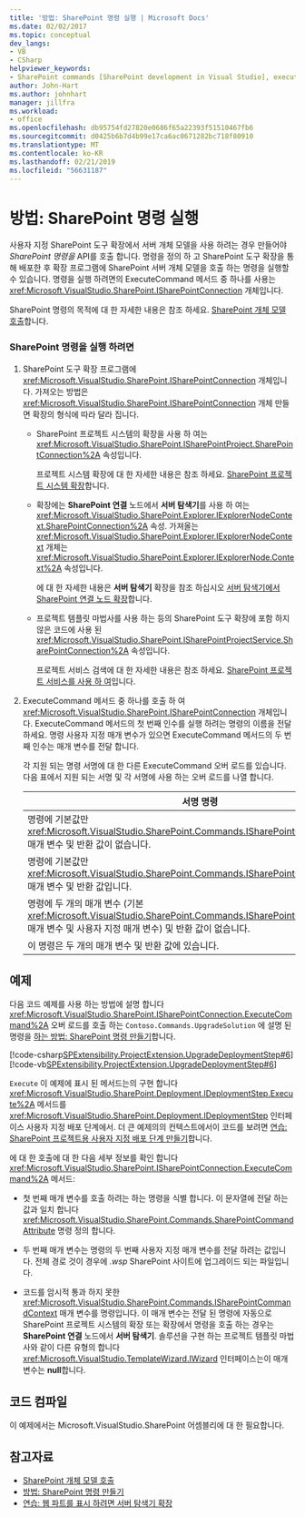 ```yaml
---
title: '방법: SharePoint 명령 실행 | Microsoft Docs'
ms.date: 02/02/2017
ms.topic: conceptual
dev_langs:
- VB
- CSharp
helpviewer_keywords:
- SharePoint commands [SharePoint development in Visual Studio], executing
author: John-Hart
ms.author: johnhart
manager: jillfra
ms.workload:
- office
ms.openlocfilehash: db95754fd27820e0686f65a22393f51510467fb6
ms.sourcegitcommit: d0425b6b7d4b99e17ca6ac0671282bc718f80910
ms.translationtype: MT
ms.contentlocale: ko-KR
ms.lasthandoff: 02/21/2019
ms.locfileid: "56631187"
---
```

# <a name="how-to-execute-a-sharepoint-command"></a>방법: SharePoint 명령 실행
  사용자 지정 SharePoint 도구 확장에서 서버 개체 모델을 사용 하려는 경우 만들어야 *SharePoint 명령을* API를 호출 합니다. 명령을 정의 하 고 SharePoint 도구 확장을 통해 배포한 후 확장 프로그램에 SharePoint 서버 개체 모델을 호출 하는 명령을 실행할 수 있습니다. 명령을 실행 하려면의 ExecuteCommand 메서드 중 하나를 사용는 <xref:Microsoft.VisualStudio.SharePoint.ISharePointConnection> 개체입니다.

 SharePoint 명령의 목적에 대 한 자세한 내용은 참조 하세요. [SharePoint 개체 모델 호출](../sharepoint/calling-into-the-sharepoint-object-models.md)합니다.

### <a name="to-execute-a-sharepoint-command"></a>SharePoint 명령을 실행 하려면

1.  SharePoint 도구 확장 프로그램에 <xref:Microsoft.VisualStudio.SharePoint.ISharePointConnection> 개체입니다. 가져오는 방법은 <xref:Microsoft.VisualStudio.SharePoint.ISharePointConnection> 개체 만들면 확장의 형식에 따라 달라 집니다.

    -   SharePoint 프로젝트 시스템의 확장을 사용 하 여는 <xref:Microsoft.VisualStudio.SharePoint.ISharePointProject.SharePointConnection%2A> 속성입니다.

         프로젝트 시스템 확장에 대 한 자세한 내용은 참조 하세요. [SharePoint 프로젝트 시스템 확장](../sharepoint/extending-the-sharepoint-project-system.md)합니다.

    -   확장에는 **SharePoint 연결** 노드에서 **서버 탐색기**를 사용 하 여는 <xref:Microsoft.VisualStudio.SharePoint.Explorer.IExplorerNodeContext.SharePointConnection%2A> 속성. 가져올는 <xref:Microsoft.VisualStudio.SharePoint.Explorer.IExplorerNodeContext> 개체는 <xref:Microsoft.VisualStudio.SharePoint.Explorer.IExplorerNode.Context%2A> 속성입니다.

         에 대 한 자세한 내용은 **서버 탐색기** 확장을 참조 하십시오 [서버 탐색기에서 SharePoint 연결 노드 확장](../sharepoint/extending-the-sharepoint-connections-node-in-server-explorer.md)합니다.

    -   프로젝트 템플릿 마법사를 사용 하는 등의 SharePoint 도구 확장에 포함 하지 않은 코드에 사용 된 <xref:Microsoft.VisualStudio.SharePoint.ISharePointProjectService.SharePointConnection%2A> 속성입니다.

         프로젝트 서비스 검색에 대 한 자세한 내용은 참조 하세요. [SharePoint 프로젝트 서비스를 사용 하 여](../sharepoint/using-the-sharepoint-project-service.md)입니다.

2.  ExecuteCommand 메서드 중 하나를 호출 하 여 <xref:Microsoft.VisualStudio.SharePoint.ISharePointConnection> 개체입니다. ExecuteCommand 메서드의 첫 번째 인수를 실행 하려는 명령의 이름을 전달 하세요. 명령 사용자 지정 매개 변수가 있으면 ExecuteCommand 메서드의 두 번째 인수는 매개 변수를 전달 합니다.

     각 지원 되는 명령 서명에 대 한 다른 ExecuteCommand 오버 로드를 있습니다. 다음 표에서 지원 되는 서명 및 각 서명에 사용 하는 오버 로드를 나열 합니다.

    |서명 명령|ExecuteCommand 오버 로드를 사용 하 여|
    |-----------------------|------------------------------------|
    |명령에 기본값만 <xref:Microsoft.VisualStudio.SharePoint.Commands.ISharePointCommandContext> 매개 변수 및 반환 값이 없습니다.|<xref:Microsoft.VisualStudio.SharePoint.ISharePointConnection.ExecuteCommand%2A>|
    |명령에 기본값만 <xref:Microsoft.VisualStudio.SharePoint.Commands.ISharePointCommandContext> 매개 변수 및 반환 값입니다.|<xref:Microsoft.VisualStudio.SharePoint.ISharePointConnection.ExecuteCommand%2A>|
    |명령에 두 개의 매개 변수 (기본 <xref:Microsoft.VisualStudio.SharePoint.Commands.ISharePointCommandContext> 매개 변수 및 사용자 지정 매개 변수) 및 반환 값이 없습니다.|<xref:Microsoft.VisualStudio.SharePoint.ISharePointConnection.ExecuteCommand%2A>|
    |이 명령은 두 개의 매개 변수 및 반환 값에 있습니다.|<xref:Microsoft.VisualStudio.SharePoint.ISharePointConnection.ExecuteCommand%2A>|

## <a name="example"></a>예제
 다음 코드 예제를 사용 하는 방법에 설명 합니다 <xref:Microsoft.VisualStudio.SharePoint.ISharePointConnection.ExecuteCommand%2A> 오버 로드를 호출 하는 `Contoso.Commands.UpgradeSolution` 에 설명 된 명령을 [하는 방법: SharePoint 명령 만들기](../sharepoint/how-to-create-a-sharepoint-command.md)합니다.

 [!code-csharp[SPExtensibility.ProjectExtension.UpgradeDeploymentStep#6](../sharepoint/codesnippet/CSharp/UpgradeDeploymentStep/deploymentstepextension/upgradestep.cs#6)]
 [!code-vb[SPExtensibility.ProjectExtension.UpgradeDeploymentStep#6](../sharepoint/codesnippet/VisualBasic/upgradedeploymentstep/deploymentstepextension/upgradestep.vb#6)]

 `Execute` 이 예제에 표시 된 메서드는의 구현 합니다 <xref:Microsoft.VisualStudio.SharePoint.Deployment.IDeploymentStep.Execute%2A> 메서드를 <xref:Microsoft.VisualStudio.SharePoint.Deployment.IDeploymentStep> 인터페이스 사용자 지정 배포 단계에서. 더 큰 예제의의 컨텍스트에서이 코드를 보려면 [연습: SharePoint 프로젝트용 사용자 지정 배포 단계 만들기](../sharepoint/walkthrough-creating-a-custom-deployment-step-for-sharepoint-projects.md)합니다.

 에 대 한 호출에 대 한 다음 세부 정보를 확인 합니다 <xref:Microsoft.VisualStudio.SharePoint.ISharePointConnection.ExecuteCommand%2A> 메서드:

-   첫 번째 매개 변수를 호출 하려는 하는 명령을 식별 합니다. 이 문자열에 전달 하는 값과 일치 합니다 <xref:Microsoft.VisualStudio.SharePoint.Commands.SharePointCommandAttribute> 명령 정의 합니다.

-   두 번째 매개 변수는 명령의 두 번째 사용자 지정 매개 변수를 전달 하려는 값입니다. 전체 경로 것이 경우에 *.wsp* SharePoint 사이트에 업그레이드 되는 파일입니다.

-   코드를 암시적 통과 하지 못한 <xref:Microsoft.VisualStudio.SharePoint.Commands.ISharePointCommandContext> 매개 변수를 명령입니다. 이 매개 변수는 전달 된 명령에 자동으로 SharePoint 프로젝트 시스템의 확장 또는 확장에서 명령을 호출 하는 경우는 **SharePoint 연결** 노드에서 **서버 탐색기**. 솔루션을 구현 하는 프로젝트 템플릿 마법사와 같이 다른 유형의 합니다 <xref:Microsoft.VisualStudio.TemplateWizard.IWizard> 인터페이스는이 매개 변수는 **null**합니다.

## <a name="compile-the-code"></a>코드 컴파일
 이 예제에서는 Microsoft.VisualStudio.SharePoint 어셈블리에 대 한 필요합니다.

## <a name="see-also"></a>참고자료
- [SharePoint 개체 모델 호출](../sharepoint/calling-into-the-sharepoint-object-models.md)
- [방법: SharePoint 명령 만들기](../sharepoint/how-to-create-a-sharepoint-command.md)
- [연습: 웹 파트를 표시 하려면 서버 탐색기 확장](../sharepoint/walkthrough-extending-server-explorer-to-display-web-parts.md)
